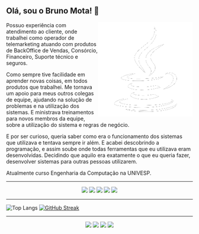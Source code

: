 ## Olá, sou o Bruno Mota! 👋


<img align=right src="https://github.com/brumotadev/brumotadev/blob/main/assets/coffee.png">

<p>
Possuo experiência com atendimento ao cliente, onde trabalhei como operador de telemarketing atuando com produtos de BackOffice de Vendas, Consórcio, Financeiro, Suporte técnico e seguros.

Como sempre tive facilidade em aprender novas coisas, em todos produtos que trabalhei. Me tornava um apoio para meus outros colegas de equipe, ajudando na solução de problemas e na utilização dos sistemas. E ministrava treinamentos para novos membros da equipe, sobre a utilização do sistema e regras de negócio.

E por ser curioso, queria saber como era o funcionamento dos sistemas que utilizava e tentava sempre ir além. E acabei descobrindo a programação, e assim soube onde todas ferramentas que eu utilizava eram desenvolvidas. Decidindo que aquilo era exatamente o que eu queria fazer, desenvolver sistemas para outras pessoas utilizarem.

Atualmente curso Engenharia da Computação na UNIVESP.
</p>

---

<p align=center>
<a href="https://www.linkedin.com/in/brumotadev/"><img src="https://img.shields.io/badge/Java-ED8B00?style=for-the-badge&logo=openjdk&logoColor=white"></a> <a href="https://www.linkedin.com/in/brumotadev/"><img src="https://img.shields.io/badge/Spring-6DB33F?style=for-the-badge&logo=spring&logoColor=white"></a> <a href="https://www.linkedin.com/in/brumotadev/"><img src="https://img.shields.io/badge/MySQL-005C84?style=for-the-badge&logo=mysql&logoColor=white"></a> <a href="https://www.linkedin.com/in/brumotadev/"><img src="https://img.shields.io/badge/Angular-DD0031?style=for-the-badge&logo=angular&logoColor=white"></a> <a href="https://www.linkedin.com/in/brumotadev/"><img src="https://img.shields.io/badge/Amazon_AWS-232F3E?style=for-the-badge&logo=amazon-aws&logoColor=white
"></a> 
</p>

---

![Top Langs](https://github-readme-stats-git-masterrstaa-rickstaa.vercel.app/api/top-langs/?username=brumotadev&bg_color=000&border_color=30A3DC&title_color=E94D5F&text_color=FFF)
[![GitHub Streak](https://streak-stats.demolab.com/?user=brumotadev&theme=bear&background=000&border=30A3DC&dates=FFF)](https://git.io/streak-stats)

---

<p align=center>
<a href="https://www.linkedin.com/in/brumotadev/"><img src="https://img.shields.io/badge/linkedin-%230077B5.svg?style=for-the-badge&logo=linkedin&logoColor=white"></a> <a href="https://www.linkedin.com/in/brumotadev/"><img src="https://img.shields.io/badge/Instagram-E4405F.svg?style=for-the-badge&logo=Instagram&logoColor=white"></a> <a href="https://www.linkedin.com/in/brumotadev/"><img src="https://img.shields.io/badge/WhatsApp-25D366.svg?style=for-the-badge&logo=WhatsApp&logoColor=white"></a> </a> <a href="https://www.linkedin.com/in/brumotadev/"><img src="https://img.shields.io/badge/Telegram-2CA5E0?style=for-the-badge&logo=telegram&logoColor=white"></a>
</p>
